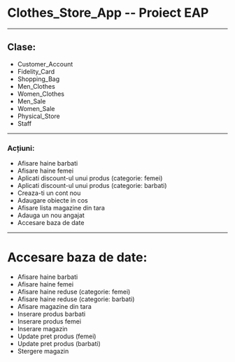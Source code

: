 # Clothes_Store_App -- Proiect EAP 
***
## Clase:
* Customer_Account
* Fidelity_Card
* Shopping_Bag
* Men_Clothes
* Women_Clothes
* Men_Sale
* Women_Sale
* Physical_Store
* Staff
---
### Acțiuni: 
* Afisare haine barbati
* Afisare haine femei
* Aplicati discount-ul unui produs (categorie: femei)
* Aplicati discount-ul unui produs (categorie: barbati) 
* Creaza-ti un cont nou 
* Adaugare obiecte in cos
* Afisare lista magazine din tara 
* Adauga un nou angajat
* Accesare baza de date
---
# Accesare baza de date:
 * Afisare haine barbati
 * Afisare haine femei
 * Afisare haine reduse (categorie: femei)
 * Afisare haine reduse (categorie: barbati)
 * Afisare magazine din tara
 * Inserare produs barbati
 * Inserare produs femei
 * Inserare magazin
 * Update pret produs (femei)
 * Update pret produs (barbati)
 * Stergere magazin
